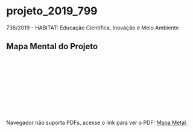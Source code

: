 # projeto_2019_799
736/2019 - HABITAT: Educação Científica, Inovação e Meio Ambiente

## Mapa Mental do Projeto
<object data="https://github.com/dalton-reis/programa_Habitat/blob/projeto_Habitat_2019_799/_MarginNote.pdf" type="application/pdf" width="700px" height="700px">
    <embed src="https://github.com/dalton-reis/programa_Habitat/blob/projeto_Habitat_2019_799/_MarginNote.pdf">
        <p>Navegador não suporta PDFs, acesse o link para ver o PDF: <a href="https://github.com/dalton-reis/programa_Habitat/blob/projeto_Habitat_2019_799/_MarginNote.pdf">Mapa Metal</a>.</p>
    </embed>
</object>

